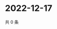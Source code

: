 # 2022-12-17

共 0 条

<!-- BEGIN WEIBO -->
<!-- 最后更新时间 Sat Dec 17 2022 22:11:12 GMT+0800 (China Standard Time) -->

<!-- END WEIBO -->

